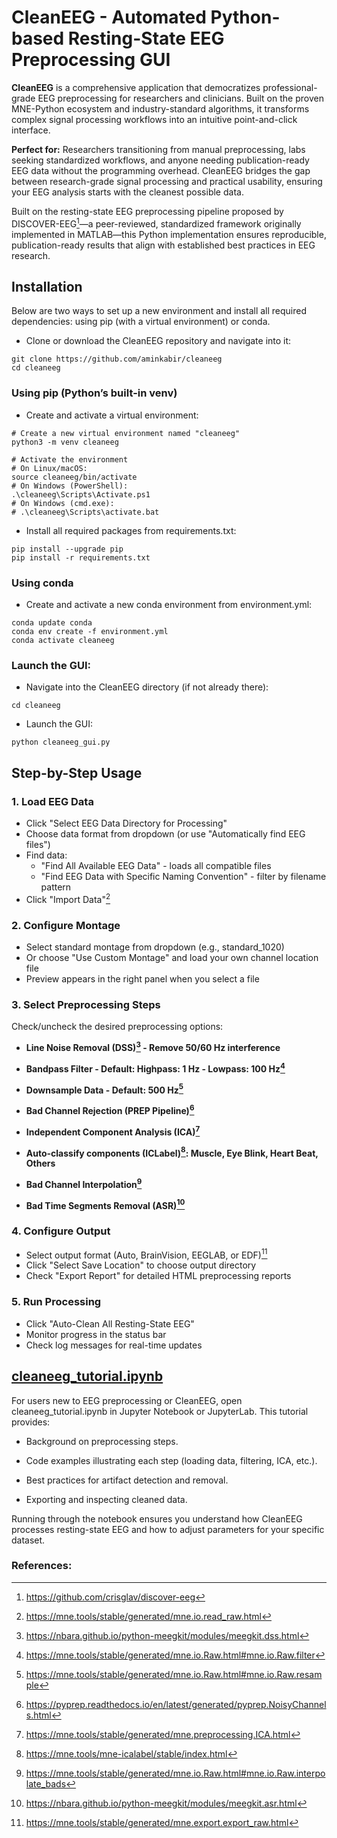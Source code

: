 # CleanEEG - Automated Python-based Resting-State EEG Preprocessing GUI
**CleanEEG** is a comprehensive application that democratizes professional-grade EEG preprocessing for researchers and clinicians. Built on the proven MNE-Python ecosystem and industry-standard algorithms, it transforms complex signal processing workflows into an intuitive point-and-click interface.

**Perfect for:** Researchers transitioning from manual preprocessing, labs seeking standardized workflows, and anyone needing publication-ready EEG data without the programming overhead. CleanEEG bridges the gap between research-grade signal processing and practical usability, ensuring your EEG analysis starts with the cleanest possible data.

Built on the resting-state EEG preprocessing pipeline proposed by DISCOVER-EEG[^1]—a peer-reviewed, standardized framework originally implemented in MATLAB—this Python implementation ensures reproducible, publication-ready results that align with established best practices in EEG research.

## Installation

Below are two ways to set up a new environment and install all required dependencies: using pip (with a virtual environment) or conda.

-  Clone or download the CleanEEG repository and navigate into it:

```
git clone https://github.com/aminkabir/cleaneeg
cd cleaneeg
```

### Using pip (Python’s built-in venv)

- Create and activate a virtual environment:

```
# Create a new virtual environment named "cleaneeg"
python3 -m venv cleaneeg

# Activate the environment
# On Linux/macOS:
source cleaneeg/bin/activate
# On Windows (PowerShell):
.\cleaneeg\Scripts\Activate.ps1
# On Windows (cmd.exe):
# .\cleaneeg\Scripts\activate.bat
```

- Install all required packages from requirements.txt:

```
pip install --upgrade pip
pip install -r requirements.txt
```

### Using conda

- Create and activate a new conda environment from environment.yml:

```
conda update conda
conda env create -f environment.yml
conda activate cleaneeg
```

### Launch the GUI:

- Navigate into the CleanEEG directory (if not already there):

```
cd cleaneeg
```

- Launch the GUI:

```
python cleaneeg_gui.py
```

## Step-by-Step Usage

### 1. Load EEG Data
- Click "Select EEG Data Directory for Processing"
- Choose data format from dropdown (or use "Automatically find EEG files")
- Find data:
  - "Find All Available EEG Data" - loads all compatible files
  - "Find EEG Data with Specific Naming Convention" - filter by filename pattern
- Click "Import Data"[^2]

### 2. Configure Montage
- Select standard montage from dropdown (e.g., standard_1020)
- Or choose "Use Custom Montage" and load your own channel location file
- Preview appears in the right panel when you select a file

### 3. Select Preprocessing Steps
Check/uncheck the desired preprocessing options:

- **Line Noise Removal (DSS)[^3] - Remove 50/60 Hz interference**

- **Bandpass Filter - Default: Highpass: 1 Hz - Lowpass: 100 Hz[^4]**

- **Downsample Data - Default: 500 Hz[^5]**

- **Bad Channel Rejection (PREP Pipeline)[^6]**

- **Independent Component Analysis (ICA)[^7]**

- **Auto-classify components (ICLabel)[^8]: Muscle, Eye Blink, Heart Beat, Others**

- **Bad Channel Interpolation[^9]**

- **Bad Time Segments Removal (ASR)[^10]**

### 4. Configure Output
- Select output format (Auto, BrainVision, EEGLAB, or EDF)[^11]
- Click "Select Save Location" to choose output directory
- Check "Export Report" for detailed HTML preprocessing reports

### 5. Run Processing
- Click "Auto-Clean All Resting-State EEG"
- Monitor progress in the status bar
- Check log messages for real-time updates

## [cleaneeg_tutorial.ipynb](https://github.com/aminkabir/cleaneeg/blob/main/cleaneeg/cleaneeg_tutorial.ipynb)

For users new to EEG preprocessing or CleanEEG, open cleaneeg_tutorial.ipynb in Jupyter Notebook or JupyterLab. This tutorial provides:

- Background on preprocessing steps.

- Code examples illustrating each step (loading data, filtering, ICA, etc.).

- Best practices for artifact detection and removal.

- Exporting and inspecting cleaned data.

Running through the notebook ensures you understand how CleanEEG processes resting-state EEG and how to adjust parameters for your specific dataset.

### References:

[^1]: https://github.com/crisglav/discover-eeg

[^2]: https://mne.tools/stable/generated/mne.io.read_raw.html

[^3]: https://nbara.github.io/python-meegkit/modules/meegkit.dss.html

[^4]: https://mne.tools/stable/generated/mne.io.Raw.html#mne.io.Raw.filter

[^5]: https://mne.tools/stable/generated/mne.io.Raw.html#mne.io.Raw.resample

[^6]: https://pyprep.readthedocs.io/en/latest/generated/pyprep.NoisyChannels.html

[^7]: https://mne.tools/stable/generated/mne.preprocessing.ICA.html

[^8]: https://mne.tools/mne-icalabel/stable/index.html

[^9]: https://mne.tools/stable/generated/mne.io.Raw.html#mne.io.Raw.interpolate_bads

[^10]: https://nbara.github.io/python-meegkit/modules/meegkit.asr.html

[^11]: https://mne.tools/stable/generated/mne.export.export_raw.html
